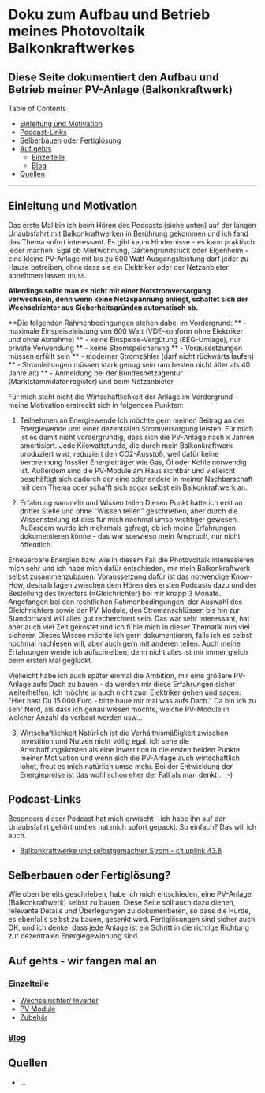 # Doku zum Aufbau und Betrieb meines Photovoltaik Balkonkraftwerkes
Diese Seite dokumentiert den Aufbau und Betrieb meiner PV-Anlage (Balkonkraftwerk)
---
Table of Contents
  - [Einleitung und Motivation](#einleitung-und-motivation)
  - [Podcast-Links](#podcast-links)
  - [Selberbauen oder Fertiglösung](#selberbauen-oder-fertiglösung)
  - [Auf gehts](#auf-gehts)
    - [Einzelteile](#einzelteile)
    - [Blog](#blog)
  - [Quellen](#quellen)
---
## Einleitung und Motivation
Das erste Mal bin ich beim Hören des Podcasts (siehe unten) auf der langen Urlaubsfahrt mit Balkonkraftwerken in Berührung gekommen und ich fand das Thema sofort interessant. Es gibt kaum Hindernisse - es kann praktisch jeder machen. Egal ob Mietwohnung, Gartengrundstück oder Eigenheim - eine kleine PV-Anlage mit bis zu 600 Watt Ausgangsleistung darf jeder zu Hause betreiben, ohne dass sie ein Elektriker oder der Netzanbieter abnehmen lassen muss.

**Allerdings sollte man es nicht mit einer Notstromversorgung verwechseln, denn wenn keine Netzspannung anliegt, schaltet sich der Wechselrichter aus Sicherheitsgründen automatisch ab.**

**Die folgenden Rahmenbedingungen stehen dabei im Vordergrund:
** - maximale Einspeiseleistung von 600 Watt (VDE-konform ohne Elektriker und ohne Abnahme)
** - keine Einspeise-Vergütung (EEG-Umlage), nur private Verwendung
** - keine Stromspeicherung
** - Voraussetzungen müssen erfüllt sein
**   - moderner Stromzähler (darf nicht rückwärts laufen)
**   - Stromleitungen müssen stark genug sein (am besten nicht älter als 40 Jahre alt)
** - Anmeldung bei der Bundesnetzagentur (Marktstammdatenregister) und beim Netzanbieter

Für mich steht nicht die Wirtschaftlichkeit der Anlage im Vordergrund - meine Motivation erstreckt sich in folgenden Punkten:
1. Teilnehmen an Energiewende
Ich möchte gern meinen Beitrag an der Energiewende und einer dezentralen Stromversorgung leisten. Für mich ist es damit nicht vordergründig, dass sich die PV-Anlage nach x Jahren amortisiert. Jede Kilowattstunde, die durch mein Balkonkraftwerk produziert wird, reduziert den CO2-Ausstoß, weil dafür keine Verbrennung fossiler Energieträger wie Gas, Öl oder Kohle notwendig ist.
Außerdem sind die PV-Module am Haus sichtbar und vielleicht beschäftigt sich dadurch der eine oder andere in meiner Nachbarschaft mit dem Thema oder schafft sich sogar selbst ein Balkonkraftwerk an.

2. Erfahrung sammeln und Wissen teilen
Diesen Punkt hatte ich erst an dritter Stelle und ohne "Wissen teilen" geschrieben, aber durch die Wissensteilung ist dies für mich nochmal umso wichtiger gewesen. Außerdem wurde ich mehrmals gefragt, ob ich meine Erfahrungen dokumentieren könne - das war soewieso mein Anspruch, nur nicht öffentlich.

Erneuerbare Energien bzw. wie in diesem Fall die Photovoltaik interessieren mich sehr und ich habe mich dafür entschieden, mir mein Balkonkraftwerk selbst zusammenzubauen.
Voraussetzung dafür ist das notwendige Know-How, deshalb lagen zwischen dem Hören des ersten Podcasts dazu und der Bestellung des Inverters (=Gleichrichter) bei mir knapp 3 Monate.
Angefangen bei den rechtlichen Rahmenbedingungen, der Auswahl des Gleichrichters sowie der PV-Module, den Stromanschlüssen bis hin zur Standortwahl will alles gut recherchiert sein. Das war sehr interessant, hat aber auch viel Zeit gekostet und ich fühle mich in dieser Thematik nun viel sicherer.
Dieses Wissen möchte ich gern dokumentieren, falls ich es selbst nochmal nachlesen will, aber auch gern mit anderen teilen. Auch meine Erfahrungen werde ich aufschreiben, denn nicht alles ist mir immer gleich beim ersten Mal geglückt.

Vielleicht habe ich auch später einmal die Ambition, mir eine größere PV-Anlage aufs Dach zu bauen - da werden mir diese Erfahrungen sicher weiterhelfen. Ich möchte ja auch nicht zum Elektriker gehen und sagen: "Hier hast Du 15.000 Euro - bitte baue mir mal was aufs Dach." Da bin ich zu sehr Nerd, als dass ich genau wissen möchte, welche PV-Module in welcher Anzahl da verbaut werden usw...

3. Wirtschaftlichkeit
Natürlich ist die Verhältnismäßigkeit zwischen Investition und Nutzen nicht völlig egal. Ich sehe die Anschaffungskosten als eine Investition in die ersten beiden Punkte meiner Motivation und wenn sich die PV-Anlage auch wirtschaftlich lohnt, freut es mich natürlich umso mehr. Bei der Entwicklung der Energiepreise ist das wohl schon eher der Fall als man denkt... ;-)


## Podcast-Links
Besonders dieser Podcast hat mich erwischt - ich habe ihn auf der Urlaubsfahrt gehört und es hat mich sofort gepackt. So einfach? Das will ich auch.
* [Balkonkraftwerke und selbstgemachter Strom - c’t uplink 43.8](https://www.heise.de/news/Balkonkraftwerke-und-selbstgemachter-Strom-c-t-uplink-43-8-7126423.html)

## Selberbauen oder Fertiglösung?
Wie oben bereits geschrieben, habe ich mich entschieden, eine PV-Anlage (Balkonkraftwerk) selbst zu bauen.
Diese Seite soll auch dazu dienen, relevante Details und Überlegungen zu dokumentieren, so dass die Hürde, es ebenfalls selbst zu bauen, gesenkt wird.
Fertiglösungen sind sicher auch OK, und ich denke, dass jede Anlage ist ein Schritt in die richtige Richtung zur dezentralen Energiegewinnung sind.

## Auf gehts - wir fangen mal an
### Einzelteile
* [Wechselrichter/ Inverter](inverter.md)
* [PV Module](pv-module.md)
* [Zubehör](stuff.md)
### [Blog](blog.md)

## Quellen
* ...
